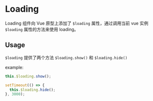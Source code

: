 # Loading

Loading 组件向 Vue 原型上添加了 `$loading` 属性，通过调用当前 vue 实例 `$loading` 属性的方法来使用 loading。

## Usage

`$loading` 提供了两个方法 `$loading.show()` 和 `$loading.hide()`

example:
```js
this.$loading.show();

setTimeout(() => {
  this.$loading.hide();
}, 3000);
```
